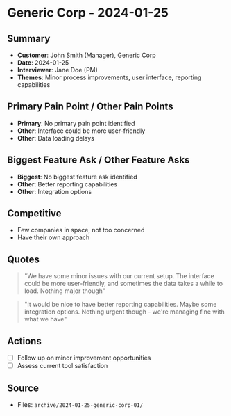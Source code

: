 # Generic Corp - 2024-01-25

## Summary
- **Customer**: John Smith (Manager), Generic Corp
- **Date**: 2024-01-25
- **Interviewer**: Jane Doe (PM)
- **Themes**: Minor process improvements, user interface, reporting capabilities

## Primary Pain Point / Other Pain Points
- **Primary**: No primary pain point identified
- **Other**: Interface could be more user-friendly
- **Other**: Data loading delays

## Biggest Feature Ask / Other Feature Asks
- **Biggest**: No biggest feature ask identified
- **Other**: Better reporting capabilities
- **Other**: Integration options

## Competitive
- Few companies in space, not too concerned
- Have their own approach

## Quotes
> "We have some minor issues with our current setup. The interface could be more user-friendly, and sometimes the data takes a while to load. Nothing major though"

> "It would be nice to have better reporting capabilities. Maybe some integration options. Nothing urgent though - we're managing fine with what we have"

## Actions
- [ ] Follow up on minor improvement opportunities
- [ ] Assess current tool satisfaction

## Source
- Files: `archive/2024-01-25-generic-corp-01/`
